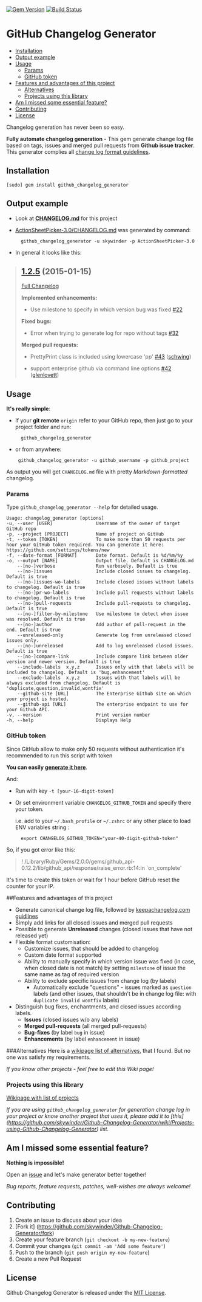 
[![Gem Version](https://badge.fury.io/rb/github_changelog_generator.svg)](http://badge.fury.io/rb/github_changelog_generator)
[![Build Status](https://travis-ci.org/skywinder/Github-Changelog-Generator.svg?branch=master)](https://travis-ci.org/skywinder/Github-Changelog-Generator)

GitHub Changelog Generator
==================

  - [Installation](#installation)
  - [Output example](#output-example)
  - [Usage](#usage)
    - [Params](#params)
    - [GitHub token](#github-token)
  - [Features and advantages of this project](#features-and-advantages-of-this-project)
    - [Alternatives](#alternatives)
    - [Projects using this library](#projects-using-this-library)
  - [Am I missed some essential feature?](#am-i-missed-some-essential-feature)
  - [Contributing](#contributing)
  - [License](#license)

 
Changelog generation has never been so easy.

**Fully automate changelog generation** - This gem generate change log file based on tags, issues and merged pull requests from **Github issue tracker**. This generator complies all [change log format guidelines](http://keepachangelog.com/).

## Installation

	[sudo] gem install github_changelog_generator

## Output example

- Look at **[CHANGELOG.md](https://github.com/skywinder/Github-Changelog-Generator/blob/master/CHANGELOG.md)** for this project
- [ActionSheetPicker-3.0/CHANGELOG.md](https://github.com/skywinder/ActionSheetPicker-3.0/blob/master/CHANGELOG.md)  was generated by command:

		github_changelog_generator -u skywinder -p ActionSheetPicker-3.0

- In general it looks like this:

> ## [1.2.5](https://github.com/skywinder/Github-Changelog-Generator/tree/1.2.5) (2015-01-15)
> 
> [Full Changelog](https://github.com/skywinder/Github-Changelog-Generator/compare/1.2.4...1.2.5)
> 
> **Implemented enhancements:**
> 
> - Use milestone to specify in which version bug was fixed [\#22](https://github.com/skywinder/Github-Changelog-Generator/issues/22)
> 
> **Fixed bugs:**
> 
> - Error when trying to generate log for repo without tags [\#32](https://github.com/skywinder/Github-Changelog-Generator/issues/32)
> 
> **Merged pull requests:**
> 
> - PrettyPrint class is included using lowercase 'pp' [\#43](https://github.com/skywinder/Github-Changelog-Generator/pull/43) ([schwing](https://github.com/schwing))
> 
> - support enterprise github via command line options [\#42](https://github.com/skywinder/Github-Changelog-Generator/pull/42) ([glenlovett](https://github.com/glenlovett))


## Usage
**It's really simple**: 

- If your **git remote** `origin` refer to your GitHub repo, then just go to your project folder and run:

		github_changelog_generator

-  or from anywhere:

		github_changelog_generator -u github_username -p github_project
     
As output you will get `CHANGELOG.md` file with pretty *Markdown-formatted* changelog.

### Params
Type `github_changelog_generator --help` for detailed usage.

    Usage: changelog_generator [options]
    -u, --user [USER]                Username of the owner of target GitHub repo
    -p, --project [PROJECT]          Name of project on GitHub
    -t, --token [TOKEN]              To make more than 50 requests per hour your GitHub token required. You can generate it here: https://github.com/settings/tokens/new
    -f, --date-format [FORMAT]       Date format. Default is %d/%m/%y
    -o, --output [NAME]              Output file. Default is CHANGELOG.md
        --[no-]verbose               Run verbosely. Default is true
        --[no-]issues                Include closed issues to changelog. Default is true
        --[no-]issues-wo-labels      Include closed issues without labels to changelog. Default is true
        --[no-]pr-wo-labels          Include pull requests without labels to changelog. Default is true
        --[no-]pull-requests         Include pull-requests to changelog. Default is true
        --[no-]filter-by-milestone   Use milestone to detect when issue was resolved. Default is true
        --[no-]author                Add author of pull-request in the end. Default is true
        --unreleased-only            Generate log from unreleased closed issues only.
        --[no-]unreleased            Add to log unreleased closed issues. Default is true
        --[no-]compare-link          Include compare link between older version and newer version. Default is true
        --include-labels  x,y,z      Issues only with that labels will be included to changelog. Default is 'bug,enhancement'
        --exclude-labels  x,y,z      Issues with that labels will be always excluded from changelog. Default is 'duplicate,question,invalid,wontfix'
        --github-site [URL]          The Enterprise Github site on which your project is hosted.
        --github-api [URL]           The enterprise endpoint to use for your Github API.
    -v, --version                    Print version number
    -h, --help                       Displays Help


### GitHub token

Since GitHub allow to make only 50 requests without authentication it's recommended to run this script with token

**You can easily [generate it here](https://github.com/settings/applications)**.

And:

- Run with key `-t [your-16-digit-token]` 
- Or set environment variable `CHANGELOG_GITHUB_TOKEN` and specify there your token. 
 		
	i.e. add to your `~/.bash_profile` or `~/.zshrc` or any other place to load ENV variables string :

        export CHANGELOG_GITHUB_TOKEN="your-40-digit-github-token"

So, if you got error like this:
>! /Library/Ruby/Gems/2.0.0/gems/github_api-0.12.2/lib/github_api/response/raise_error.rb:14:in `on_complete'

It's time to create this token or wait for 1 hour before GitHub reset the counter for your IP.

##Features and advantages of this project
- Generate canonical change log file, followed by [keepachangelog.com guidlines](http://keepachangelog.com/)
- Simply add links for all closed issues and merged pull requests
- Possible to generate **Unreleased** changes (closed issues that have not released yet)
- Flexible format customisation:
    - Customize issues, that should be added to changelog
    - Custom date format supported 
    - Ability to manually specify in which version issue was fixed (in case, when closed date is not match) by setting `milestone` of issue the same name as tag of  required version
    - Ability to exclude specific issues from change log (by labels)
        - Automatically exclude "questions" - issues marked as `question` labels (and other issues, that shouldn't be in change log file: with `duplicate invalid wontfix` labels)
- Distinguish bug fixes, enchantments, and closed issues according labels.
    - 	**Issues** (closed issues w/o any labels)
    - **Merged pull-requests** (all merged pull-requests)
    - **Bug-fixes** (by label `bug` in issue)
    - **Enhancements** (by label `enhancement` in issue)

###Alternatives
Here is a [wikipage list of alternatives](https://github.com/skywinder/Github-Changelog-Generator/wiki/Alternatives), that I found. But no one was satisfy my requirements.

*If you know other projects - feel free to edit this Wiki page!*


### Projects using this library
[Wikipage with list of projects](https://github.com/skywinder/Github-Changelog-Generator/wiki/Projects-using-Github-Changelog-Generator) 

*If you are using `github_changelog_generator` for generation change log in your project or know another project that uses it, please add it to [this] (https://github.com/skywinder/Github-Changelog-Generator/wiki/Projects-using-Github-Changelog-Generator) list.*

## Am I missed some essential feature?

**Nothing is impossible!** 

Open an [issue](https://github.com/skywinder/Github-Changelog-Generator/issues/new) and let's make generator better together!

*Bug reports, feature requests, patches, well-wishes are always welcome!*

## Contributing

1. Create an issue to discuss about your idea
2. [Fork it] (https://github.com/skywinder/Github-Changelog-Generator/fork)
3. Create your feature branch (`git checkout -b my-new-feature`)
4. Commit your changes (`git commit -am 'Add some feature'`)
5. Push to the branch (`git push origin my-new-feature`)
6. Create a new Pull Request

## License

Github Changelog Generator is released under the [MIT License](http://www.opensource.org/licenses/MIT).
